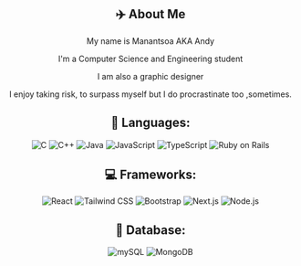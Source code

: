 
<div align="center">
    <h2>✈️ About Me</h2>
    <p>My name is Manantsoa AKA Andy</p>
    <p>I'm a Computer Science and Engineering student</p>
    <p>I am also a graphic designer</p>
    <p>I enjoy taking risk, to surpass myself but I do procrastinate too ,sometimes.</p>

</div>

<div align="center">
    <h2>📗 Languages: </h2>
    <img src="https://img.shields.io/badge/C-00599C?style=for-the-badge&logo=c&logoColor=white" alt="C" />
    <img src="https://img.shields.io/badge/C++-00599C?style=for-the-badge&logo=c%2B%2B&logoColor=white" alt="C++" />
    <img src="https://img.shields.io/badge/Java-007396?style=for-the-badge&logo=java&logoColor=black" alt="Java" />
    <img src="https://img.shields.io/badge/JavaScript-F7DF1E?style=for-the-badge&logo=javascript&logoColor=black" alt="JavaScript" />
    <img src="https://img.shields.io/badge/TypeScript-00599C?style=for-the-badge&logo=typescript&logoColor=black" alt="TypeScript" />
    <img src="https://img.shields.io/badge/Ruby%20on%20Rails-CC0000?style=for-the-badge&logo=ruby-on-rails&logoColor=white" alt="Ruby on Rails" />
    
<h2>💻 Frameworks: </h2>
    <img src="https://img.shields.io/badge/React-61DAFB?style=for-the-badge&logo=react&logoColor=white" alt="React" />
    <img src="https://img.shields.io/badge/Tailwind%20CSS-38B2AC?style=for-the-badge&logo=tailwind-css&logoColor=white" alt="Tailwind CSS" />
    <img src="https://img.shields.io/badge/Bootstrap-7952B3?style=for-the-badge&logo=bootstrap&logoColor=white" alt="Bootstrap" />
    <img src="https://img.shields.io/badge/Next.js-000000?style=for-the-badge&logo=next.js&logoColor=white" alt="Next.js" />
    <img src="https://img.shields.io/badge/Node.js-339933?style=for-the-badge&logo=node.js&logoColor=white" alt="Node.js" />
</div>

<div align="center">
    <h2>📗 Database: </h2>
    <img src="https://img.shields.io/badge/mySQL-FFA500?style=for-the-badge&logo=sql&logoColor=white" alt="mySQL" />
    <img src="https://img.shields.io/badge/MongoDB-47A248?style=for-the-badge&logo=mongodb&logoColor=white" alt="MongoDB" />
</div>
